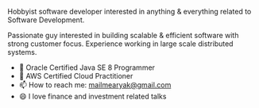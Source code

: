 
Hobbyist software developer interested in anything & everything related to Software Development.

Passionate guy interested in building scalable & efficient software with strong customer focus. Experience working in large scale distributed systems.

- 🌱 Oracle Certified Java SE 8 Programmer
- 🌱 AWS Certified Cloud Practitioner
- 📫 How to reach me: mailmearyak@gmail.com
- 😄 I love finance and investment related talks
